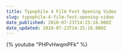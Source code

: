 ```yaml
---
title: Typophile 4 Film Fest Opening Video
slug: typophile-4-film-fest-opening-video
date_published: 2010-07-23T14:25:18.000Z
date_updated: 2010-07-23T14:25:18.000Z
---
```


{% youtube "PHPvHwqmPFk" %}
